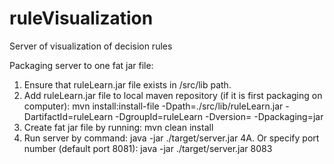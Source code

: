 # ruleVisualization
Server of visualization of decision rules

Packaging server to one fat jar file:
1. Ensure that ruleLearn.jar file exists in /src/lib path.
2. Add ruleLearn.jar file to local maven repository (if it is first packaging on computer):
    mvn install:install-file -Dpath=./src/lib/ruleLearn.jar -DartifactId=ruleLearn -DgroupId=ruleLearn -Dversion=<version> -Dpackaging=jar
3. Create fat jar file by running:
    mvn clean install
4. Run server by command:
    java -jar ./target/server.jar
4A. Or specify port number (default port 8081):
	java -jar ./target/server.jar 8083
